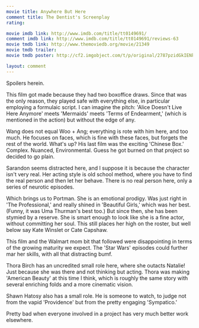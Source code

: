 ```yaml
---
movie title: Anywhere But Here
comment title: The Dentist's Screenplay
rating: 

movie imdb link: http://www.imdb.com/title/tt0149691/
comment imdb link: http://www.imdb.com/title/tt0149691/reviews-63
movie tmdb link: http://www.themoviedb.org/movie/21349
movie tmdb trailer: 
movie tmdb poster: http://cf2.imgobject.com/t/p/original/2787pzidGkIENkADdCn5sSOzkrO.jpg

layout: comment
---
```


Spoilers herein.

This film got made because they had two boxoffice draws. Since that was the only reason, they played safe with everything else, in particular employing a formulaic script. I can imagine the pitch: 'Alice Doesn't Live Here Anymore' meets 'Mermaids' meets 'Terms of Endearment,' (which is mentioned in the action) but without the edge of any.

Wang does not equal Woo + Ang; everything is rote with him here, and too much. He focuses on faces, which is fine with these faces, but forgets the rest of the world. What's up? His last film was the exciting 'Chinese Box.' Complex. Nuanced, Environmental. Guess he got burned on that project so decided to go plain.

Sarandon seems distracted here, and I suppose it is because the character isn't very real. Her acting style is old school method, where you have to find the real person and then let her behave. There is no real person here, only a series of neurotic episodes.

Which brings us to Portman. She is an emotional prodigy. Was just right in 'The Professional,' and really shined in 'Beautiful Girls,' which was her best. (Funny, it was Uma Thurman's best too.) But since then, she has been stymied by a reserve. She is smart enough to look like she is a fine actor, without committing her soul. This still places her high on the roster, but well below say Kate Winslet or Cate Capshaw. 

This film and the Walmart mom bit that followed were disappointing in terms of the growing maturity we expect. The 'Star Wars' episodes could further mar her skills, with all that distracting bumf.

Thora Birch has an uncredited small role here, where she outacts Natalie! Just because she was there and not thinking but acting. Thora was making 'American Beauty' at this time I think, which is roughly the same story with several enriching folds and a more cinematic vision.

Shawn Hatosy also has a small role. He is someone to watch, to judge not from the vapid 'Providence' but from the pretty engaging 'Sympatico.'

Pretty bad when everyone involved in a project has very much better work elsewhere.